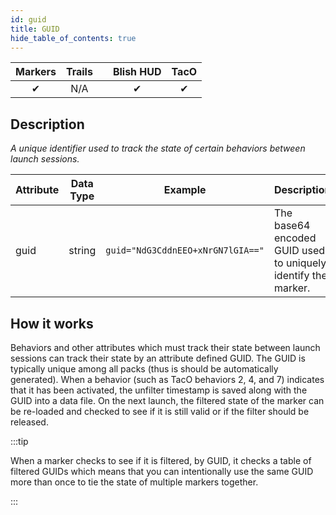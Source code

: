 ```yaml
---
id: guid
title: GUID
hide_table_of_contents: true
---
```


| Markers | Trails | | Blish HUD | TacO |
|-|-|-|-|-|
| <center>✔</center> | <center>N/A</center> | | <center>✔</center> | <center>✔</center> |

## Description

*A unique identifier used to track the state of certain behaviors between launch sessions.*

| Attribute | Data Type | Example | Description |
|-|-|-|-|
| guid | string | `guid="NdG3CddnEEO+xNrGN7lGIA=="` | The base64 encoded GUID used to uniquely identify the marker. |

## How it works

Behaviors and other attributes which must track their state between launch sessions can track their state by an attribute defined GUID.  The GUID is typically unique among all packs (thus is should be automatically generated).  When a behavior (such as TacO behaviors 2, 4, and 7) indicates that it has been activated, the unfilter timestamp is saved along with the GUID into a data file.  On the next launch, the filtered state of the marker can be re-loaded and checked to see if it is still valid or if the filter should be released.

:::tip

When a marker checks to see if it is filtered, by GUID, it checks a table of filtered GUIDs which means that you can intentionally use the same GUID more than once to tie the state of multiple markers together.

:::